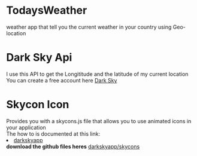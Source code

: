 # TodaysWeather
weather app that tell you the current weather in your country using Geo-location
<h1>Dark Sky Api</h1>
I use this API to get the Longititude and the latitude of my current location<br>
You can create a free account here <a href="https://darksky.net/dev"> Dark Sky </a>
<h1>Skycon Icon</h1>
Provides you with a skycons.js file that allows you to use animated icons in your application <br>
The how to is documented at this link:<br>
<li><a href="https://darkskyapp.github.io/skycons/">darkskyapp</a></li>
<b>download the github files heres</b> <a href="https://github.com/darkskyapp/skycons">darkskyapp/skycons</a>
